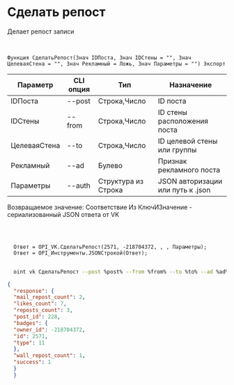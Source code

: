 ﻿---
sidebar_position: 2
---

# Сделать репост
 Делает репост записи


<br/>


`Функция СделатьРепост(Знач IDПоста, Знач IDСтены = "", Знач ЦелеваяСтена = "", Знач Рекламный = Ложь, Знач Параметры = "") Экспорт`

  | Параметр | CLI опция | Тип | Назначение |
  |-|-|-|-|
  | IDПоста | --post | Строка,Число | ID поста |
  | IDСтены | --from | Строка,Число | ID стены расположения поста |
  | ЦелеваяСтена | --to | Строка,Число | ID целевой стены или группы |
  | Рекламный | --ad | Булево | Признак рекламного поста |
  | Параметры | --auth | Структура из Строка | JSON авторизации или путь к .json |

  
  Возвращаемое значение:   Соответствие Из КлючИЗначение - сериализованный JSON ответа от VK

<br/>




```bsl title="Пример кода"
  
  Ответ = OPI_VK.СделатьРепост(2571, -218704372, , , Параметры);
  Ответ = OPI_Инструменты.JSONСтрокой(Ответ);
```
	


```sh title="Пример команды CLI"
    
  oint vk СделатьРепост --post %post% --from %from% --to %to% --ad %ad% --auth %auth%

```

```json title="Результат"
{
  "response": {
  "mail_repost_count": 2,
  "likes_count": 7,
  "reposts_count": 3,
  "post_id": 228,
  "badges": {
  "owner_id": -218704372,
  "id": 2571,
  "type": 11
  },
  "wall_repost_count": 1,
  "success": 1
  }
  }
```
